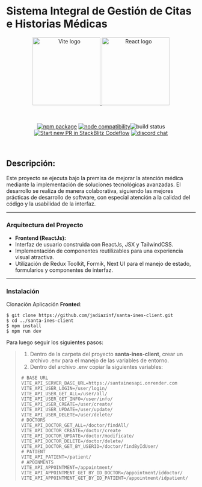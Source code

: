 # Sistema Integral de Gestión de Citas e Historias Médicas

<p  align="center">
  <a href="https://vitejs.dev" target="_blank" rel="noopener noreferrer">  <img width="180" src="https://vitejs.dev/logo.svg" alt="Vite logo">  </a>  
<a href="https://reactjs.org/" target="_blank" rel="noopener noreferrer">  <img width="180" src="https://upload.wikimedia.org/wikipedia/commons/thumb/a/a7/React-icon.svg/2300px-React-icon.svg.png" alt="React logo">  </a>
</p>
<br/>
<p  align="center">
  <a  href="https://npmjs.com/package/vite"><img  src="https://img.shields.io/npm/v/vite.svg"  alt="npm package"></a>
  <a  href="https://nodejs.org/en/about/previous-releases"><img  src="https://img.shields.io/node/v/vite.svg"  alt="node compatibility"></a
  <a  href="https://github.com/vitejs/vite/actions/workflows/ci.yml"><img  src="https://github.com/vitejs/vite/actions/workflows/ci.yml/badge.svg?branch=main"  alt="build status"></a>
  <a  href="https://pr.new/vitejs/vite"><img  src="https://developer.stackblitz.com/img/start_pr_dark_small.svg"  alt="Start new PR in StackBlitz Codeflow"></a>
  <a  href="https://chat.vitejs.dev"><img  src="https://img.shields.io/badge/chat-discord-blue?style=flat&logo=discord"  alt="discord chat"></a>
</p>
<br/>


## Descripción:

Este proyecto se ejecuta bajo la premisa de mejorar la atención médica mediante la implementación de soluciones tecnológicas avanzadas. El desarrollo se realiza de manera colaborativa, siguiendo las mejores prácticas de desarrollo de software, con especial atención a la calidad del código y la usabilidad de la interfaz.

---

### Arquitectura del Proyecto
-  **Frontend (ReactJs):**
- Interfaz de usuario construida con ReactJs, JSX y TailwindCSS.
- Implementación de componentes reutilizables para una experiencia visual atractiva.
- Utilización de Redux Toolkit, Formik, Next UI para el manejo de estado, formularios y componentes de interfaz.
---

### Instalación

Clonación Aplicación **Fronted**:

```
$ git clone https://github.com/jadiazinf/santa-ines-client.git
$ cd ../santa-ines-client
$ npm install
$ npm run dev
```
Para luego seguir los siguientes pasos:
>1. Dentro de la carpeta del proyecto **santa-ines-client**, crear un archivo .env para el manejo de las variables de entorno.
>2. Dentro del archivo .env copiar la siguientes variables:
>```
># BASE URL
>VITE_API_SERVER_BASE_URL=https://santainesapi.onrender.com
>VITE_API_USER_LOGIN=/user/login/
>VITE_API_USER_GET_ALL=/user/all/
>VITE_API_USER_GET_INFO=/user/info/
>VITE_API_USER_CREATE=/user/create/
>VITE_API_USER_UPDATE=/user/update/
>VITE_API_USER_DELETE=/user/delete/
># DOCTORS
>VITE_API_DOCTOR_GET_ALL=/doctor/findAll/
>VITE_API_DOCTOR_CREATE=/doctor/create
>VITE_API_DOCTOR_UPDATE=/doctor/modificate/
>VITE_API_DOCTOR_DELETE=/doctor/delete/
>VITE_API_DOCTOR_GET_BY_USERID=/doctor/findByIdUser/
># PATIENT
>VITE_API_PATIENT=/patient/
># APOINMENTS
>VITE_API_APPOINTMENT=/appointment/
>VITE_API_APPOINTMENT_GET_BY_ID_DOCTOR=/appointment/iddoctor/
>VITE_API_APPOINTMENT_GET_BY_ID_PATIENT=/appointment/idpatient/
>```
